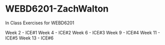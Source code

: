 # WEBD6201-ZachWalton

In Class Exercises for WEBD6201

Week 2  - ICE#1
Week 4  - ICE#2
Week 6  - ICE#3
Week 9  - ICE#4
Week 11 - ICE#5
Week 13 - ICE#6

